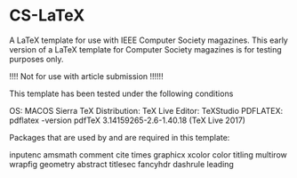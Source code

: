 # CS-LaTeX

A LaTeX template for use with IEEE Computer Society magazines. This early version of a LaTeX template for Computer Society magazines is for testing purposes only.

!!!! Not for use with article submission !!!!!!

This template has been tested under the following conditions

OS: MACOS Sierra TeX 
Distribution: TeX Live 
Editor: TeXStudio 
PDFLATEX: pdflatex -version pdfTeX 3.14159265-2.6-1.40.18 (TeX Live 2017)

Packages that are used by and are required in this template:

inputenc 
amsmath
comment 
cite 
times 
graphicx 
xcolor 
color 
titling 
multirow 
wrapfig 
geometry 
abstract
titlesec
fancyhdr
dashrule 
leading
